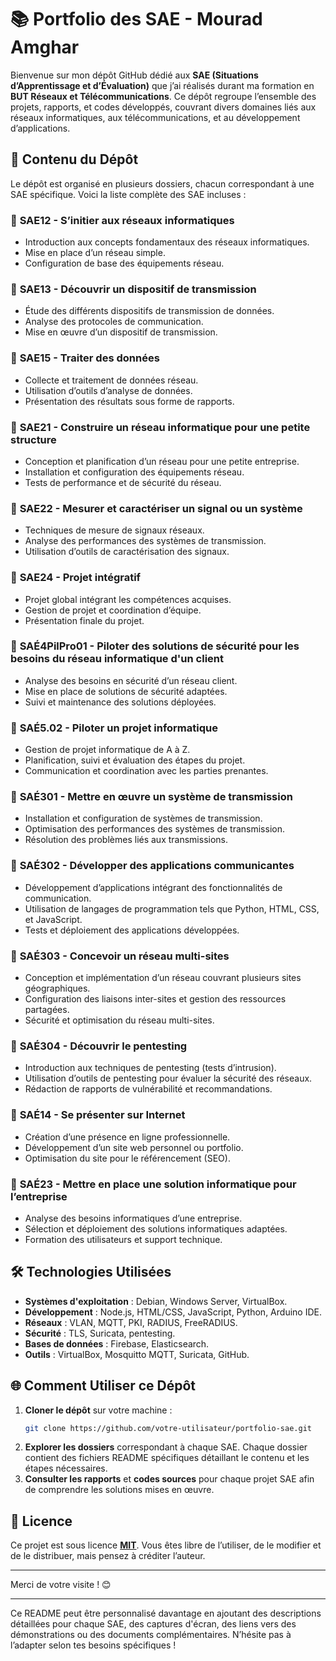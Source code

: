 # 📚 Portfolio des SAE - Mourad Amghar

Bienvenue sur mon dépôt GitHub dédié aux **SAE (Situations d’Apprentissage et d’Évaluation)** que j’ai réalisés durant ma formation en **BUT Réseaux et Télécommunications**. Ce dépôt regroupe l’ensemble des projets, rapports, et codes développés, couvrant divers domaines liés aux réseaux informatiques, aux télécommunications, et au développement d’applications.

## 📁 Contenu du Dépôt

Le dépôt est organisé en plusieurs dossiers, chacun correspondant à une SAE spécifique. Voici la liste complète des SAE incluses :

### 🔹 **SAE12 - S’initier aux réseaux informatiques**
- Introduction aux concepts fondamentaux des réseaux informatiques.
- Mise en place d’un réseau simple.
- Configuration de base des équipements réseau.

### 🔹 **SAE13 - Découvrir un dispositif de transmission**
- Étude des différents dispositifs de transmission de données.
- Analyse des protocoles de communication.
- Mise en œuvre d’un dispositif de transmission.

### 🔹 **SAE15 - Traiter des données**
- Collecte et traitement de données réseau.
- Utilisation d’outils d’analyse de données.
- Présentation des résultats sous forme de rapports.

### 🔹 **SAE21 - Construire un réseau informatique pour une petite structure**
- Conception et planification d’un réseau pour une petite entreprise.
- Installation et configuration des équipements réseau.
- Tests de performance et de sécurité du réseau.

### 🔹 **SAE22 - Mesurer et caractériser un signal ou un système**
- Techniques de mesure de signaux réseaux.
- Analyse des performances des systèmes de transmission.
- Utilisation d’outils de caractérisation des signaux.

### 🔹 **SAE24 - Projet intégratif**
- Projet global intégrant les compétences acquises.
- Gestion de projet et coordination d’équipe.
- Présentation finale du projet.

### 🔹 **SAÉ4PilPro01 - Piloter des solutions de sécurité pour les besoins du réseau informatique d'un client**
- Analyse des besoins en sécurité d’un réseau client.
- Mise en place de solutions de sécurité adaptées.
- Suivi et maintenance des solutions déployées.

### 🔹 **SAÉ5.02 - Piloter un projet informatique**
- Gestion de projet informatique de A à Z.
- Planification, suivi et évaluation des étapes du projet.
- Communication et coordination avec les parties prenantes.

### 🔹 **SAÉ301 - Mettre en œuvre un système de transmission**
- Installation et configuration de systèmes de transmission.
- Optimisation des performances des systèmes de transmission.
- Résolution des problèmes liés aux transmissions.

### 🔹 **SAÉ302 - Développer des applications communicantes**
- Développement d’applications intégrant des fonctionnalités de communication.
- Utilisation de langages de programmation tels que Python, HTML, CSS, et JavaScript.
- Tests et déploiement des applications développées.

### 🔹 **SAÉ303 - Concevoir un réseau multi-sites**
- Conception et implémentation d’un réseau couvrant plusieurs sites géographiques.
- Configuration des liaisons inter-sites et gestion des ressources partagées.
- Sécurité et optimisation du réseau multi-sites.

### 🔹 **SAÉ304 - Découvrir le pentesting**
- Introduction aux techniques de pentesting (tests d’intrusion).
- Utilisation d’outils de pentesting pour évaluer la sécurité des réseaux.
- Rédaction de rapports de vulnérabilité et recommandations.

### 🔹 **SAÉ14 - Se présenter sur Internet**
- Création d’une présence en ligne professionnelle.
- Développement d’un site web personnel ou portfolio.
- Optimisation du site pour le référencement (SEO).

### 🔹 **SAÉ23 - Mettre en place une solution informatique pour l’entreprise**
- Analyse des besoins informatiques d’une entreprise.
- Sélection et déploiement des solutions informatiques adaptées.
- Formation des utilisateurs et support technique.

## 🛠️ Technologies Utilisées

- **Systèmes d'exploitation** : Debian, Windows Server, VirtualBox.
- **Développement** : Node.js, HTML/CSS, JavaScript, Python, Arduino IDE.
- **Réseaux** : VLAN, MQTT, PKI, RADIUS, FreeRADIUS.
- **Sécurité** : TLS, Suricata, pentesting.
- **Bases de données** : Firebase, Elasticsearch.
- **Outils** : VirtualBox, Mosquitto MQTT, Suricata, GitHub.

## 🌐 Comment Utiliser ce Dépôt

1. **Cloner le dépôt** sur votre machine :
   ```bash
   git clone https://github.com/votre-utilisateur/portfolio-sae.git
   ```
2. **Explorer les dossiers** correspondant à chaque SAE. Chaque dossier contient des fichiers README spécifiques détaillant le contenu et les étapes nécessaires.
3. **Consulter les rapports** et **codes sources** pour chaque projet SAE afin de comprendre les solutions mises en œuvre.

## 📜 Licence

Ce projet est sous licence **[MIT](https://opensource.org/licenses/MIT)**. Vous êtes libre de l’utiliser, de le modifier et de le distribuer, mais pensez à créditer l’auteur.

---

Merci de votre visite ! 😊

---

Ce README peut être personnalisé davantage en ajoutant des descriptions détaillées pour chaque SAE, des captures d'écran, des liens vers des démonstrations ou des documents complémentaires. N’hésite pas à l’adapter selon tes besoins spécifiques !

